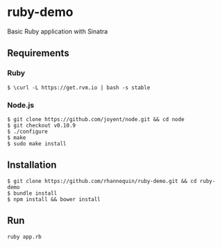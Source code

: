 ruby-demo
=========

Basic Ruby application with Sinatra

## Requirements

### Ruby

    $ \curl -L https://get.rvm.io | bash -s stable

### Node.js

    $ git clone https://github.com/joyent/node.git && cd node
    $ git checkout v0.10.9
    $ ./configure
    $ make
    $ sudo make install

## Installation

    $ git clone https://github.com/rhannequin/ruby-demo.git && cd ruby-demo
    $ bundle install
    $ npm install && bower install

## Run

    ruby app.rb